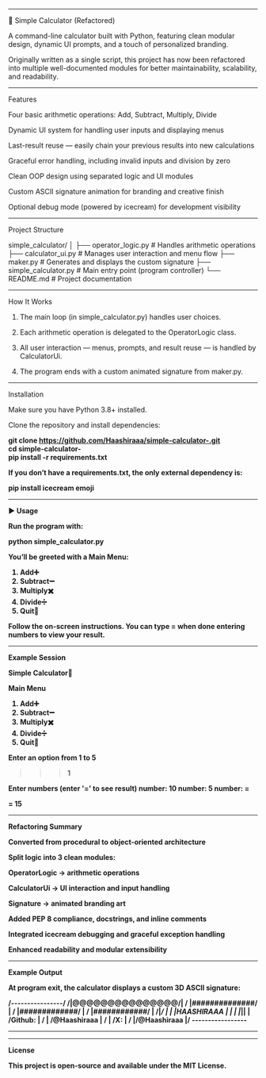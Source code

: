 

---

🧮 Simple Calculator (Refactored)

A command-line calculator built with Python, featuring clean modular design, dynamic UI prompts, and a touch of personalized branding.

Originally written as a single script, this project has now been refactored into multiple well-documented modules for better maintainability, scalability, and readability.


---

 Features

Four basic arithmetic operations: Add, Subtract, Multiply, Divide

Dynamic UI system for handling user inputs and displaying menus

Last-result reuse — easily chain your previous results into new calculations

Graceful error handling, including invalid inputs and division by zero

Clean OOP design using separated logic and UI modules

Custom ASCII signature animation for branding and creative finish

Optional debug mode (powered by icecream) for development visibility



---

 Project Structure

simple_calculator/
│
├── operator_logic.py     # Handles arithmetic operations
├── calculator_ui.py      # Manages user interaction and menu flow
├── maker.py              # Generates and displays the custom signature
├── simple_calculator.py  # Main entry point (program controller)
└── README.md             # Project documentation


---

 How It Works

1. The main loop (in simple_calculator.py) handles user choices.


2. Each arithmetic operation is delegated to the OperatorLogic class.


3. All user interaction — menus, prompts, and result reuse — is handled by CalculatorUi.


4. The program ends with a custom animated signature from maker.py.




---

 Installation

Make sure you have Python 3.8+ installed.

Clone the repository and install dependencies:<b>

git clone https://github.com/Haashiraaa/simple-calculator-.git<br>
cd simple-calculator-<br>
pip install -r requirements.txt<b>

If you don’t have a requirements.txt, the only external dependency is:

pip install icecream emoji


---

▶ Usage

Run the program with:

python simple_calculator.py

You’ll be greeted with a Main Menu:

1. Add➕
2. Subtract➖
3. Multiply✖️
4. Divide➗
5. Quit🚫

Follow the on-screen instructions.
You can type = when done entering numbers to view your result.


---

 Example Session

Simple Calculator🔢

Main Menu
1. Add➕
2. Subtract➖
3. Multiply✖️
4. Divide➗
5. Quit🚫

Enter an option from 1 to 5
>>> 1

Enter numbers (enter '=' to see result)
number: 10
number: 5
number: =

 = 15


---

 Refactoring Summary

Converted from procedural to object-oriented architecture

Split logic into 3 clean modules:

OperatorLogic → arithmetic operations

CalculatorUi → UI interaction and input handling

Signature → animated branding art


Added PEP 8 compliance, docstrings, and inline comments

Integrated icecream debugging and graceful exception handling

Enhanced readability and modular extensibility



---

 Example Output

At program exit, the calculator displays a custom 3D ASCII signature:

/----------------/
             /|@@@@@@@@@@@@@@@/|
            / |##############/ |
           /  |#############/  |
          /   |############/   |
         /____|___________/    |
         |    |HAASHIRAAA |    |
         |    |___________|____|
         |   /Github:     |   /
         |  /@Haashiraaa  |  /
         | /X:            | /
         |/@Haashiraaa    |/
         -----------------


---


---

 License

This project is open-source and available under the MIT License.

